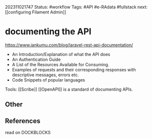 202311021747
Status: #workflow
Tags: #API #e-RAdata #fullstack 
next: [[configuring Filament Admin]]

# documenting the API

https://www.iankumu.com/blog/laravel-rest-api-documentation/

- An Introduction/Explanation of what the API does
- An Authentication Guide
- A List of the Resources Available for Consuming.
- Examples of requests and their corresponding responses with descriptive messages, errors etc.
- Code Snippets of popular languages

Tools: [[Scribe]]
[[OpenAPI]] is a standard of documenting APIs.

Other 
---
## References

read on DOCKBLOCKS